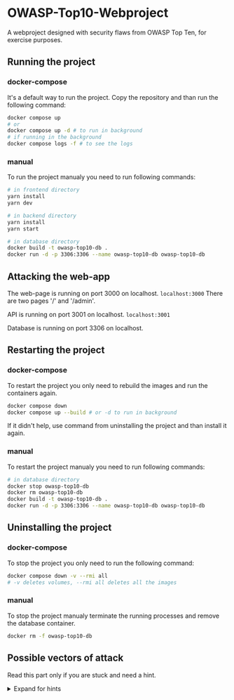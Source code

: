 # OWASP-Top10-Webproject

A webproject designed with security flaws from OWASP Top Ten, for exercise purposes.

## Running the project

### docker-compose

It's a default way to run the project.
Copy the repository and than run the following command:

```bash
docker compose up
# or
docker compose up -d # to run in background
# if running in the background
docker compose logs -f # to see the logs
```

### manual

To run the project manualy you need to run following commands:

```bash
# in frontend directory
yarn install 
yarn dev

# in backend directory
yarn install
yarn start

# in database directory
docker build -t owasp-top10-db .
docker run -d -p 3306:3306 --name owasp-top10-db owasp-top10-db
```

## Attacking the web-app

The web-page is running on port 3000 on localhost.
`localhost:3000`
There are two pages '/' and '/admin'.

API is running on port 3001 on localhost.
`localhost:3001`

Database is running on port 3306 on localhost.

## Restarting the project

### docker-compose

To restart the project you only need to rebuild the images and run the containers again.

```bash
docker compose down
docker compose up --build # or -d to run in background
```

If it didn't help, use command from uninstalling the project and than install it again.

### manual

To restart the project manualy you need to run following commands:

```bash
# in database directory
docker stop owasp-top10-db
docker rm owasp-top10-db
docker build -t owasp-top10-db .
docker run -d -p 3306:3306 --name owasp-top10-db owasp-top10-db
```

## Uninstalling the project

### docker-compose

To stop the project you only need to run the following command:

```bash
docker compose down -v --rmi all
# -v deletes volumes, --rmi all deletes all the images
```

### manual

To stop the project manualy terminate the running processes and remove the database container.

```bash
docker rm -f owasp-top10-db
```

## Possible vectors of attack

Read this part only if you are stuck and need a hint.

<details>
<summary>Expand for hints</summary>

### SQL Injection
- Inputs can be used to inject sql queries.
- Try to use ') at the beginning of the input.

### XSS (Cross Site Scripting)
- Try to inject a script in the input.
- Try to use `<img>` tag with `onerror` attribute.

### Broken Authentication
- Try to use the same session id in different browser.

### Broken Token Verification
- Try to temper with the token, change the values

### Brute force
- Try to brute force the login page.
</details>
